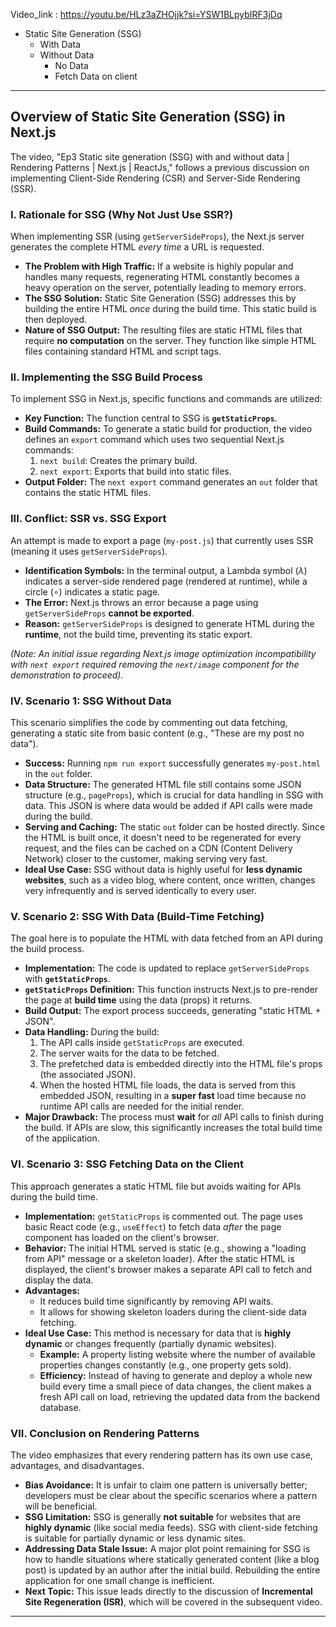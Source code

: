 Video_link : https://youtu.be/HLz3aZHOjjk?si=YSW1BLpybIRF3jDq

- Static Site Generation (SSG)
	- With Data
	- Without Data
		- No Data
		- Fetch Data on client

--------------------------------------------------------------------------
## Overview of Static Site Generation (SSG) in Next.js

The video, "Ep3 Static site generation (SSG) with and without data | Rendering Patterns | Next.js | ReactJs," follows a previous discussion on implementing Client-Side Rendering (CSR) and Server-Side Rendering (SSR).

### I. Rationale for SSG (Why Not Just Use SSR?)

When implementing SSR (using `getServerSideProps`), the Next.js server generates the complete HTML _every time_ a URL is requested.

- **The Problem with High Traffic:** If a website is highly popular and handles many requests, regenerating HTML constantly becomes a heavy operation on the server, potentially leading to memory errors.
- **The SSG Solution:** Static Site Generation (SSG) addresses this by building the entire HTML _once_ during the build time. This static build is then deployed.
- **Nature of SSG Output:** The resulting files are static HTML files that require **no computation** on the server. They function like simple HTML files containing standard HTML and script tags.

### II. Implementing the SSG Build Process

To implement SSG in Next.js, specific functions and commands are utilized:

- **Key Function:** The function central to SSG is **`getStaticProps`**.
- **Build Commands:** To generate a static build for production, the video defines an `export` command which uses two sequential Next.js commands:
    1. `next build`: Creates the primary build.
    2. `next export`: Exports that build into static files.
- **Output Folder:** The `next export` command generates an `out` folder that contains the static HTML files.

### III. Conflict: SSR vs. SSG Export

An attempt is made to export a page (`my-post.js`) that currently uses SSR (meaning it uses `getServerSideProps`).

- **Identification Symbols:** In the terminal output, a Lambda symbol ($\lambda$) indicates a server-side rendered page (rendered at runtime), while a circle ($\circ$) indicates a static page.
- **The Error:** Next.js throws an error because a page using `getServerSideProps` **cannot be exported**.
- **Reason:** `getServerSideProps` is designed to generate HTML during the **runtime**, not the build time, preventing its static export.

_(Note: An initial issue regarding Next.js image optimization incompatibility with `next export` required removing the `next/image` component for the demonstration to proceed)._

### IV. Scenario 1: SSG Without Data

This scenario simplifies the code by commenting out data fetching, generating a static site from basic content (e.g., "These are my post no data").

- **Success:** Running `npm run export` successfully generates `my-post.html` in the `out` folder.
- **Data Structure:** The generated HTML file still contains some JSON structure (e.g., `pageProps`), which is crucial for data handling in SSG with data. This JSON is where data would be added if API calls were made during the build.
- **Serving and Caching:** The static `out` folder can be hosted directly. Since the HTML is built once, it doesn't need to be regenerated for every request, and the files can be cached on a CDN (Content Delivery Network) closer to the customer, making serving very fast.
- **Ideal Use Case:** SSG without data is highly useful for **less dynamic websites**, such as a video blog, where content, once written, changes very infrequently and is served identically to every user.

### V. Scenario 2: SSG With Data (Build-Time Fetching)

The goal here is to populate the HTML with data fetched from an API during the build process.

- **Implementation:** The code is updated to replace `getServerSideProps` with **`getStaticProps`**.
- **`getStaticProps` Definition:** This function instructs Next.js to pre-render the page at **build time** using the data (props) it returns.
- **Build Output:** The export process succeeds, generating "static HTML + JSON".
- **Data Handling:** During the build:
    1. The API calls inside `getStaticProps` are executed.
    2. The server waits for the data to be fetched.
    3. The prefetched data is embedded directly into the HTML file's props (the associated JSON).
    4. When the hosted HTML file loads, the data is served from this embedded JSON, resulting in a **super fast** load time because no runtime API calls are needed for the initial render.
- **Major Drawback:** The process must **wait** for _all_ API calls to finish during the build. If APIs are slow, this significantly increases the total build time of the application.

### VI. Scenario 3: SSG Fetching Data on the Client

This approach generates a static HTML file but avoids waiting for APIs during the build time.

- **Implementation:** `getStaticProps` is commented out. The page uses basic React code (e.g., `useEffect`) to fetch data _after_ the page component has loaded on the client's browser.
- **Behavior:** The initial HTML served is static (e.g., showing a "loading from API" message or a skeleton loader). After the static HTML is displayed, the client's browser makes a separate API call to fetch and display the data.
- **Advantages:**
    - It reduces build time significantly by removing API waits.
    - It allows for showing skeleton loaders during the client-side data fetching.
- **Ideal Use Case:** This method is necessary for data that is **highly dynamic** or changes frequently (partially dynamic websites).
    - **Example:** A property listing website where the number of available properties changes constantly (e.g., one property gets sold).
    - **Efficiency:** Instead of having to generate and deploy a whole new build every time a small piece of data changes, the client makes a fresh API call on load, retrieving the updated data from the backend database.

### VII. Conclusion on Rendering Patterns

The video emphasizes that every rendering pattern has its own use case, advantages, and disadvantages.

- **Bias Avoidance:** It is unfair to claim one pattern is universally better; developers must be clear about the specific scenarios where a pattern will be beneficial.
- **SSG Limitation:** SSG is generally **not suitable** for websites that are **highly dynamic** (like social media feeds). SSG with client-side fetching is suitable for partially dynamic or less dynamic sites.
- **Addressing Data Stale Issue:** A major plot point remaining for SSG is how to handle situations where statically generated content (like a blog post) is updated by an author after the initial build. Rebuilding the entire application for one small change is inefficient.
- **Next Topic:** This issue leads directly to the discussion of **Incremental Site Regeneration (ISR)**, which will be covered in the subsequent video.

--------------------------------------------------------------------------